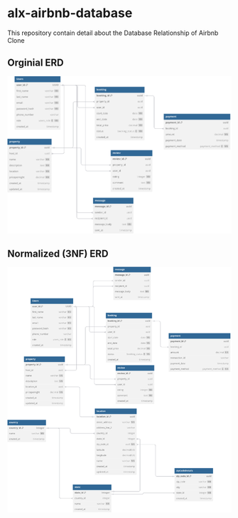 # alx-airbnb-database

This repository contain detail about the Database Relationship of Airbnb Clone

## Orginial ERD

![Orginial ERD](./ERD/airbnb_erd.svg)

## Normalized (3NF) ERD

![Normalized (3NF) ERD](normalization_erd.svg)
